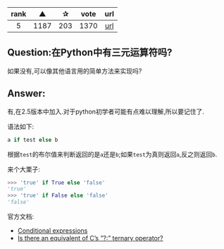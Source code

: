 | rank | ▲ | ✰ | vote | url |
|:-:|:-:|:-:|:-:|:-:|
|   5  |  1187 | 203 | 1370 | [url](http://stackoverflow.com/questions/394809/does-python-have-a-ternary-conditional-operator) |

## Question:在Python中有三元运算符吗?

如果没有,可以像其他语言用的简单方法来实现吗?

## Answer:

有,在2.5版本中加入.对于python初学者可能有点难以理解,所以要记住了.

语法如下:

```python
a if test else b
```

根据`test`的布尔值来判断返回的是`a`还是`b`;如果`test`为真则返回`a`,反之则返回`b`.

来个大栗子:

```python
>>> 'true' if True else 'false'
'true'
>>> 'true' if False else 'false'
'false'
```

官方文档:
* [Conditional expressions](https://docs.python.org/3/reference/expressions.html#conditional-expressions)
* [Is there an equivalent of C’s ”?:” ternary operator?](https://docs.python.org/3.3/faq/programming.html#is-there-an-equivalent-of-c-s-ternary-operator)
